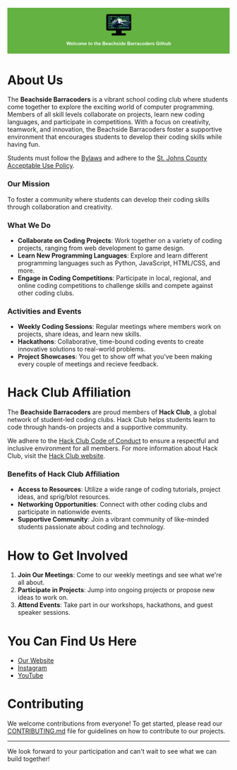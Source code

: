 ![welcome-image](./welcome.png)

# About Us

The **Beachside Barracoders** is a vibrant school coding club where students come together to explore the exciting world of computer programming. Members of all skill levels collaborate on projects, learn new coding languages, and participate in competitions. With a focus on creativity, teamwork, and innovation, the Beachside Barracoders foster a supportive environment that encourages students to develop their coding skills while having fun.

Students must follow the [Bylaws](https:/barracoders.com/bylaws.pdf) and adhere to the [St. Johns County Acceptable Use Policy](https://barracoders.com/AUP.pdf).

### Our Mission

To foster a community where students can develop their coding skills through collaboration and creativity.

### What We Do

- **Collaborate on Coding Projects**: Work together on a variety of coding projects, ranging from web development to game design.
- **Learn New Programming Languages**: Explore and learn different programming languages such as Python, JavaScript, HTML/CSS, and more.
- **Engage in Coding Competitions**: Participate in local, regional, and online coding competitions to challenge skills and compete against other coding clubs.

### Activities and Events

- **Weekly Coding Sessions**: Regular meetings where members work on projects, share ideas, and learn new skills.
- **Hackathons**: Collaborative, time-bound coding events to create innovative solutions to real-world problems.
- **Project Showcases**: You get to show off what you've been making every couple of meetings and recieve feedback.
  
# Hack Club Affiliation

The **Beachside Barracoders** are proud members of **Hack Club**, a global network of student-led coding clubs. Hack Club helps students learn to code through hands-on projects and a supportive community. 

We adhere to the [Hack Club Code of Conduct](https://hackclub.com/conduct/) to ensure a respectful and inclusive environment for all members. For more information about Hack Club, visit the [Hack Club website](https://hackclub.com/).

### Benefits of Hack Club Affiliation

- **Access to Resources**: Utilize a wide range of coding tutorials, project ideas, and sprig/blot resources.
- **Networking Opportunities**: Connect with other coding clubs and participate in nationwide events.
- **Supportive Community**: Join a vibrant community of like-minded students passionate about coding and technology.

# How to Get Involved

1. **Join Our Meetings**: Come to our weekly meetings and see what we're all about.
2. **Participate in Projects**: Jump into ongoing projects or propose new ideas to work on.
3. **Attend Events**: Take part in our workshops, hackathons, and guest speaker sessions.

# You Can Find Us Here

- [Our Website](https://barracoders.com)
- [Instagram](https://www.instagram.com/bhs_barracoders/)
- [YouTube](https://www.youtube.com/@bhs_barracoders)

# Contributing

We welcome contributions from everyone! To get started, please read our [CONTRIBUTING.md](./CONTRIBUTING.md) file for guidelines on how to contribute to our projects.

---

We look forward to your participation and can't wait to see what we can build together!
